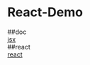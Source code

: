 # React-Demo

##doc  
[jsx](http://facebook.github.io/jsx/)  
##react  
[react](http://facebook.github.io/react/)  
